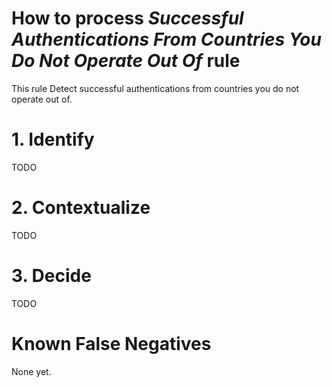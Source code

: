 # How to process *Successful Authentications From Countries You Do Not Operate Out Of* rule
This rule Detect successful authentications from countries you do not operate out of.

# 1. Identify
TODO

# 2. Contextualize
TODO

# 3. Decide
TODO

# Known False Negatives
None yet.
